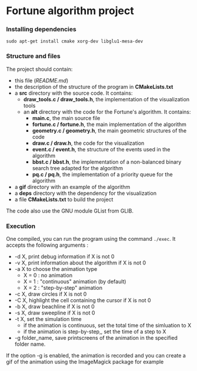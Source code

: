 Fortune algorithm project
==========
### Installing dependencies

`sudo apt-get install cmake xorg-dev libglu1-mesa-dev`

### Structure and files

The project should contain:
 * this file (*README.md*)
 * the description of the structure of the program in **CMakeLists.txt**
 * a **src** directory with the source code. It contains:
     * **draw_tools.c / draw_tools.h**, the implementation of the visualization tools
     * an **alt** directory with the code for the Fortune's algorithm. It contains:
         * **main.c**, the main source file
         * **fortune.c / fortune.h**, the main implementation of the algorithm
         * **geometry.c / geometry.h**, the main geometric structures of the code
         * **draw.c / draw.h**, the code for the visualization
         * **event.c / event.h**, the structure of the events used in the algorithm
         * **bbst.c / bbst.h**, the implementation of a non-balanced binary search tree adapted for the algorithm
         * **pq.c / pq.h**, the implementation of a priority queue for the algorithm
 * a **gif** directory with an example of the algorithm
 * a **deps** directory with the dependency for the visualization
 * a file **CMakeLists.txt** to build the project 

The code also use the GNU module GList from GLIB.


### Execution
One compiled, you can run the program using the command `./exec`.  It accepts the following arguments :
 * -d X, print debug information if X is not 0
 * -v X, print information about the algorithm if X is not 0
 * -a X to choose the animation type
    * X = 0 : no animation
    * X = 1 : "continuous" animation (by default)
    * X = 2 : "step-by-step" animation
 * -c X, draw circles if X is not 0
 * -C X, highlight the cell containing the cursor if X is not 0
 * -b X, draw beachline if X is not 0
 * -s X, draw sweepline if X is not 0
 * -t X, set the simulation time
    * if the animation is continuous, set the total time of the simluation to X
    * if the animation is step-by-step,, set the time of a step to X
 * -g folder_name, save printscreens of the animation in the specified folder name.  

If the option -g is enabled, the animation is recorded and you can create a gif of the animation using the ImageMagick package for example

